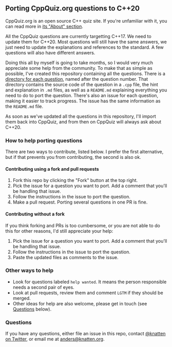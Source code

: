 ## Porting CppQuiz.org questions to C++20

CppQuiz.org is an open source C++ quiz site. If you're unfamiliar with it, you can read more in [its "About" section](http://cppquiz.org/quiz/about/).

All the CppQuiz questions are currently targetting C++17. We need to update them for C++20. Most questions will still have the same answers, we just need to update the explanations and references to the standard. A few questions will also have different answers.

Doing this all by myself is going to take months, so I would very much appreciate some help from the community. To make that as simple as possible, I've created this repository containing all the questions. There is a [directory for each question](/questions), named after the question number. That directory contains the source code of the question in a `.cpp` file, the hint and explanation in `.md` files, as well as a `README.md` explaining everything you need to do to port the question. There's also an issue for each question, making it easier to track progress. The issue has the same information as the `README.md` file.

As soon as we've updated all the questions in this repository, I'll import them back into CppQuiz, and from then on CppQuiz will always ask about C++20.

### How to help porting questions
There are two ways to contribute, listed below. I prefer the first alternative, but if that prevents you from contributing, the second is also ok.

#### Contributing using a fork and pull requests
1. Fork this repo by clicking the "Fork" button at the top right.
1. Pick the issue for a question you want to port. Add a comment that you'll be handling that issue.
1. Follow the instructions in the issue to port the question.
1. Make a pull request. Porting several questions in one PR is fine.

#### Contributing without a fork
If you think forking and PRs is too cumbersome, or you are not able to do this for other reasons, I'd still appreciate your help:
1. Pick the issue for a question you want to port. Add a comment that you'll be handling that issue.
1. Follow the instructions in the issue to port the question.
1. Paste the updated files as comments to the issue.

### Other ways to help
- Look for questions labeled `help wanted`. It means the person responsible needs a second pair of eyes.
- Look at pull requests, review them and comment `LGTM` if they should be merged.
- Other ideas for help are also welcome, please get in touch (see [Questions](#questions) below).

### Questions
If you have any questions, either file an issue in this repo, contact [@knatten on Twitter](https://twitter.com/knatten), or email me at anders@knatten.org.